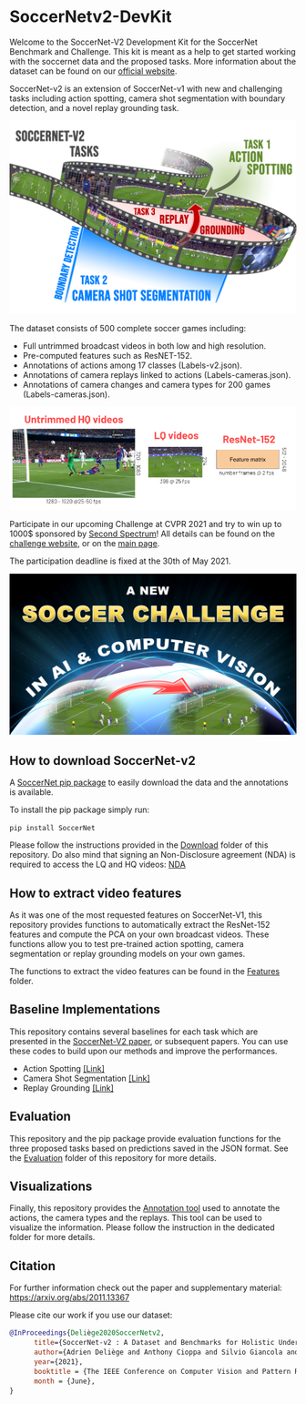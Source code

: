# SoccerNetv2-DevKit

Welcome to the SoccerNet-V2 Development Kit for the SoccerNet Benchmark and Challenge. This kit is meant as a help to get started working with the soccernet data and the proposed tasks. More information about the dataset can be found on our [official website](https://soccer-net.org/).

SoccerNet-v2 is an extension of SoccerNet-v1 with new and challenging tasks including
action spotting, camera shot segmentation with boundary detection, and a novel replay grounding task.

<p align="center"><img src="Images/GraphicalAbstract-SoccerNet-V2-1.png" width="640"></p>

The dataset consists of 500 complete soccer games including:
 - Full untrimmed broadcast videos in both low and high resolution.
 - Pre-computed features such as ResNET-152.
 - Annotations of actions among 17 classes (Labels-v2.json).
 - Annotations of camera replays linked to actions (Labels-cameras.json).
 - Annotations of camera changes and camera types for 200 games (Labels-cameras.json).

<p align="center"><img src="Images/Videos_and_features.png" width="720"></p>

Participate in our upcoming Challenge at CVPR 2021 and try to win up to 1000$ sponsored by [Second Spectrum](https://www.secondspectrum.com/index.html)! All details can be found on the [challenge website](https://eval.ai/web/challenges/challenge-page/761/overview), or on the [main page](https://soccer-net.org/).

The participation deadline is fixed at the 30th of May 2021.

<a href="https://youtu.be/T8Qc39FcQ7A">
<p align="center"><img src="Images/Miniature.png" width="720"></p>
</a>

## How to download SoccerNet-v2 

A [SoccerNet pip package](https://pypi.org/project/SoccerNet/) to easily download the data and the annotations is available. 

To install the pip package simply run:

<code>pip install SoccerNet</code>

Please follow the instructions provided in the [Download](Download) folder of this repository. Do also mind that signing an Non-Disclosure agreement (NDA) is required to access the LQ and HQ videos: [NDA](https://docs.google.com/forms/d/e/1FAIpQLSfYFqjZNm4IgwGnyJXDPk2Ko_lZcbVtYX73w5lf6din5nxfmA/viewform)

## How to extract video features 

As it was one of the most requested features on SoccerNet-V1, this repository provides functions to automatically extract the ResNet-152 features and compute the PCA on your own broadcast videos. These functions allow you to test pre-trained action spotting, camera segmentation or replay grounding models on your own games.

The functions to extract the video features can be found in the [Features](Features) folder.

## Baseline Implementations

This repository contains several baselines for each task which are presented in the [SoccerNet-V2 paper](https://arxiv.org/pdf/2011.13367.pdf), or subsequent papers. You can use these codes to build upon our methods and improve the performances.

- Action Spotting [[Link]](Task1-ActionSpotting)
- Camera Shot Segmentation [[Link]](Task2-CameraShotSegmentation)
- Replay Grounding [[Link]](Task3-ReplayGrounding)


## Evaluation

This repository and the pip package provide evaluation functions for the three proposed tasks based on predictions saved in the JSON format. See the [Evaluation](Evaluation) folder of this repository for more details.

## Visualizations

Finally, this repository provides the [Annotation tool](Annotation) used to annotate the actions, the camera types and the replays. This tool can be used to visualize the information. Please follow the instruction in the dedicated folder for more details.

## Citation

For further information check out the paper and supplementary material:
https://arxiv.org/abs/2011.13367

Please cite our work if you use our dataset:
```bibtex
@InProceedings{Deliège2020SoccerNetv2,
      title={SoccerNet-v2 : A Dataset and Benchmarks for Holistic Understanding of Broadcast Soccer Videos}, 
      author={Adrien Deliège and Anthony Cioppa and Silvio Giancola and Meisam J. Seikavandi and Jacob V. Dueholm and Kamal Nasrollahi and Bernard Ghanem and Thomas B. Moeslund and Marc Van Droogenbroeck},
      year={2021},
      booktitle = {The IEEE Conference on Computer Vision and Pattern Recognition (CVPR) Workshops},
      month = {June},
}
```
